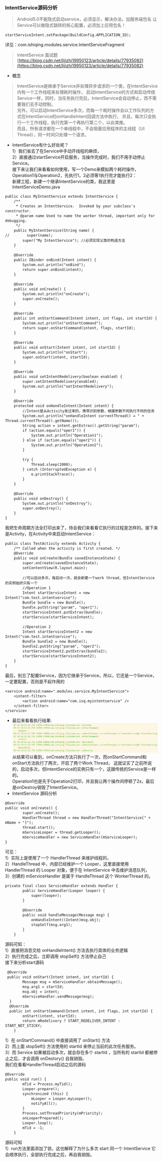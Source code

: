### IntentService源码分析
> Android5.0不能隐式启动service，必须显示，解决办法，加服务端包名
让Service可以做隐式跳转的核心配置，必须加上应用包名！
```
startServiceIntent.setPackage(BuildConfig.APPLICATION_ID);
```
详见：com.ishiqing.modules.service.IntentServiceFragment
> IntentService 面试题 [https://blog.csdn.net/lijizhi19950123/article/details/77935082](https://blog.csdn.net/lijizhi19950123/article/details/77935082)

- 概念
> IntentService是继承于Service并处理异步请求的一个类，在IntentService内有一个工作线程来处理耗时操作，
启动IntentService的方式和启动传统Service一样，同时，当任务执行完后，IntentService会自动停止，而不需要我们去手动控制。<br>
另外，可以启动IntentService多次，而每一个耗时操作会以工作队列的方式在IntentService的onHandleIntent回调方法中执行，
并且，每次只会执行一个工作线程，执行完第一个再执行第二个，以此类推。 <br>
而且，所有请求都在一个单线程中，不会阻塞应用程序的主线程（UI Thread），同一时间只处理一个请求。

- IntentService有什么好处呢？<br>
1）我们省去了在Service中手动开线程的麻烦，<br>
2）直接通过startService开启服务，当操作完成时，我们不用手动停止Service。<br>
接下来让我们来看看如何使用，写一个Demo来模拟两个耗时操作，Operation1与Operation2，先执行1，2必须等1执行完才能执行2：<br>
新建工程，新建一个继承IntentService的类，我这里是IntentServiceDemo.java <br>
```
public class MyIntentService extends IntentService {
    /**
     * Creates an IntentService.  Invoked by your subclass's constructor.
     * @param name Used to name the worker thread, important only for debugging.
     */
    public MyIntentService(String name) {
//        super(name);
        super("My IntentService"); //必须实现父类的构造方法
    }

    @Override
    public IBinder onBind(Intent intent) {
        System.out.println("onBind");
        return super.onBind(intent);
    }

    @Override
    public void onCreate() {
        System.out.println("onCreate");
        super.onCreate();
    }

    @Override
    public int onStartCommand(Intent intent, int flags, int startId) {
        System.out.println("onStartCommand");
        return super.onStartCommand(intent, flags, startId);
    }

    @Override
    public void onStart(Intent intent, int startId) {
        System.out.println("onStart");
        super.onStart(intent, startId);
    }

    @Override
    public void setIntentRedelivery(boolean enabled) {
        super.setIntentRedelivery(enabled);
        System.out.println("setIntentRedelivery");
    }

    @Override
    protected void onHandleIntent(Intent intent) {
        //Intent是从Activity发过来的，携带识别参数，根据参数不同执行不同的任务
        System.out.println("onHandleIntent currentThread() = " + Thread.currentThread().getName());
        String action = intent.getExtras().getString("param");
        if (action.equals("oper1")) {
            System.out.println("Operation1");
        } else if (action.equals("oper2")) {
            System.out.println("Operation2");
        }

        try {
            Thread.sleep(2000);
        } catch (InterruptedException e) {
            e.printStackTrace();
        }
    }

    @Override
    public void onDestroy() {
        System.out.println("onDestroy");
        super.onDestroy();
    }
}
```
我把生命周期方法全打印出来了，待会我们来看看它执行的过程是怎样的。接下来是Activity，在Activity中来启动IntentService：
```
public class TestActivity extends Activity {
    /** Called when the activity is first created. */
    @Override
    public void onCreate(Bundle savedInstanceState) {
        super.onCreate(savedInstanceState);
        setContentView(R.layout.main);

        //可以启动多次，每启动一次，就会新建一个work thread，但IntentService的实例始终只有一个
        //Operation 1
        Intent startServiceIntent = new Intent("com.test.intentservice");
        Bundle bundle = new Bundle();
        bundle.putString("param", "oper1");
        startServiceIntent.putExtras(bundle);
        startService(startServiceIntent);

        //Operation 2
        Intent startServiceIntent2 = new Intent("com.test.intentservice");
        Bundle bundle2 = new Bundle();
        bundle2.putString("param", "oper2");
        startServiceIntent2.putExtras(bundle2);
        startService(startServiceIntent2);
    }
}
```
最后，别忘了配置Service，因为它继承于Service，所以，它还是一个Service，一定要配置，否则是不起作用的
```
<service android:name=".modules.service.MyIntentService">
    <intent-filter>
        <action android:name="com.isq.myintentservice" />
    </intent-filter>
</service>
```
- 最后来看看执行结果: <br>
![](.\README_images\IntentService源码.png) <br>
从结果可以看到，onCreate方法只执行了一次，而onStartCommand和onStart方法执行了两次，开启了两个Work Thread，
这就证实了之前所说的，启动多次，但IntentService的实例只有一个，这跟传统的Service是一样的。<br>
Operation1也是先于Operation2打印，并且我让两个操作间停顿了2s，最后是onDestroy销毁了IntentService。
- IntentService 源码分析 <br>
```
@Override
public void onCreate() {
        super.onCreate();
        HandlerThread thread = new HandlerThread("IntentService[" + mName + "]");
        thread.start();
        mServiceLooper = thread.getLooper();
        mServiceHandler = new ServiceHandler(mServiceLooper);
}
```
可见：<br>
1）实际上是使用了一个 HandlerThread 来维护线程的，<br>
2）HandleThread 中，内部已经维护一个 Looper，这里直接使用 HandlerThread 的 Looper 对象，便于在 IntentService 中去维护消息队列，<br>
3）创建的 mServiceHandler 是属于 HandleThread 这个 WorkerThread 的。<br>
```
private final class ServiceHandler extends Handler {
        public ServiceHandler(Looper looper) {
            super(looper);
        }

        @Override
        public void handleMessage(Message msg) {
            onHandleIntent((Intent)msg.obj);
            stopSelf(msg.arg1);
        }
    }
```
源码可知：<br>
1）直接把消息交给 onHandleIntent() 方法去执行具体的业务逻辑 <br>
2）执行完成之后，立即调用 stopSelf() 方法停止自己 <br>
接下来分析start源码
```
 @Override
 public void onStart(Intent intent, int startId) {
        Message msg = mServiceHandler.obtainMessage();
        msg.arg1 = startId;
        msg.obj = intent;
        mServiceHandler.sendMessage(msg);
  }
  @Override
  public int onStartCommand(Intent intent, int flags, int startId) {
        onStart(intent, startId);
        return mRedelivery ? START_REDELIVER_INTENT : START_NOT_STICKY;
    }
```
1）在 onStartCommand() 中直接调用了 onStart() 方法 <br>
2）而上面 stopSelf() 方法使用的 startId 来停止当前的此次任务服务。 <br>
3）而 Service 如果被启动多次，就会存在多个 startId ，当所有的 startId 都被停止之后，才会调用 onDestory() 自我销毁。<br>
我们在看看HandlerThread启动之后的源码 <br>
```
@Override
public void run() {
        mTid = Process.myTid();
        Looper.prepare();
        synchronized (this) {
            mLooper = Looper.myLooper();
            notifyAll();
        }
        Process.setThreadPriority(mPriority);
        onLooperPrepared();
        Looper.loop();
        mTid = -1;
    }
```
源码可知 <br>
1）run方法里面添加了锁，这也解释了为什么多次 start 同一个 IntentService 它会顺序执行，全部执行完成之后，再自我销毁。